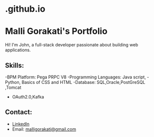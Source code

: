 # .github.io

# Malli Gorakati's Portfolio

Hi! I'm John, a full-stack developer passionate about building web applications.

## Skills:
-BPM Platform: Pega PRPC V8
-Programming Languages: Java script,
-Python, Basics of CSS and HTML
-Database: SQL,Oracle,PostGreSQL ,Tomcat
- OAuth2.0,Kafka


## Contact:
- [LinkedIn](https://www.linkedin.com/in/malli-gorakati-9270aa1ba/)
- Email: malligorakati@gmail.com
